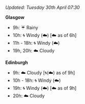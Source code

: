 *Updated: Tuesday 30th April 07:30*

**Glasgow**

* 9h: :umbrella: Rainy
* 10h: :cyclone: Windy (:cloud:) [:cloud: as of 6h]
* 11h - 18h: :cyclone: Windy (:cloud:)
* 19h, 20h: :cloud: Cloudy

**Edinburgh**

* 9h: :cloud: Cloudy [:cyclone:(:cloud:) as of 9h]
* 10h - 18h: :cyclone: Windy (:cloud:)
* 19h: :cyclone: Windy (:cloud:) [:cloud: as of 9h]
* 20h: :cloud: Cloudy
